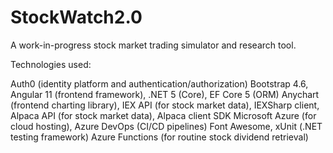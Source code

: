 # StockWatch2.0
A work-in-progress stock market trading simulator and research tool.

Technologies used:

  Auth0 (identity platform and authentication/authorization) 
  Bootstrap 4.6,
  Angular 11 (frontend framework),
  .NET 5 (Core),
  EF Core 5 (ORM)
  Anychart (frontend charting library),
  IEX API (for stock market data),
  IEXSharp client,
  Alpaca API (for stock market data),
  Alpaca client SDK
  Microsoft Azure (for cloud hosting),
  Azure DevOps (CI/CD pipelines)
  Font Awesome,
  xUnit (.NET testing framework)
  Azure Functions (for routine stock dividend retrieval)
